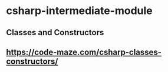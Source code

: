 # csharp-intermediate-module
## Classes and Constructors

## https://code-maze.com/csharp-classes-constructors/
